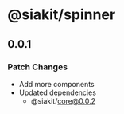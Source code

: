# @siakit/spinner

## 0.0.1

### Patch Changes

- Add more components
- Updated dependencies
  - @siakit/core@0.0.2
